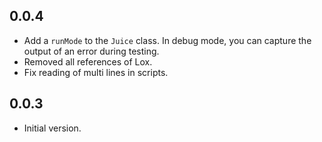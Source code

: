 ## 0.0.4
- Add a `runMode` to the `Juice` class.  In debug mode, you can capture 
  the output of an error during testing. 
- Removed all references of Lox.
- Fix reading of multi lines in scripts.  

## 0.0.3
- Initial version.
